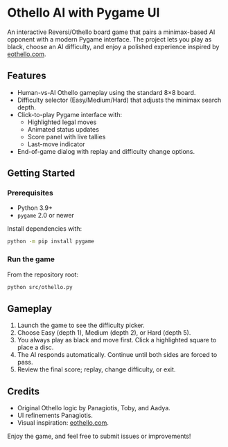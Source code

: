 # Othello AI with Pygame UI

An interactive Reversi/Othello board game that pairs a minimax-based AI opponent with a modern Pygame interface. The project lets you play as black, choose an AI difficulty, and enjoy a polished experience inspired by [eothello.com](https://www.eothello.com/).

## Features

- Human-vs-AI Othello gameplay using the standard 8×8 board.
- Difficulty selector (Easy/Medium/Hard) that adjusts the minimax search depth.
- Click-to-play Pygame interface with:
  - Highlighted legal moves
  - Animated status updates
  - Score panel with live tallies
  - Last-move indicator
- End-of-game dialog with replay and difficulty change options.

## Getting Started

### Prerequisites

- Python 3.9+
- `pygame` 2.0 or newer

Install dependencies with:

```bash
python -m pip install pygame
```

### Run the game

From the repository root:

```bash
python src/othello.py
```

## Gameplay

1. Launch the game to see the difficulty picker.
2. Choose Easy (depth 1), Medium (depth 2), or Hard (depth 5).
3. You always play as black and move first. Click a highlighted square to place a disc.
4. The AI responds automatically. Continue until both sides are forced to pass.
5. Review the final score; replay, change difficulty, or exit.

## Credits

- Original Othello logic by Panagiotis, Toby, and Aadya.
- UI refinements Panagiotis.
- Visual inspiration: [eothello.com](https://www.eothello.com/).

Enjoy the game, and feel free to submit issues or improvements!

